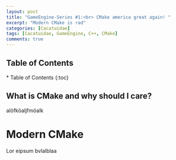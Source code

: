 ```yaml
---
layout: post
title: "GameEngine-Series #1:<br> CMake america great again! "
excerpt: "Modern CMake is rad"
categories: [Cacatuidae]
tags: [Cacatuidae, GameEngine, C++, CMake]
comments: true
---
```


<h2> Table of Contents </h2>
* Table of Contents
{:toc}


## What is CMake and why should I care?
alöfköaljfmöalk

# Modern CMake
Lor eipsum bvlalblaa